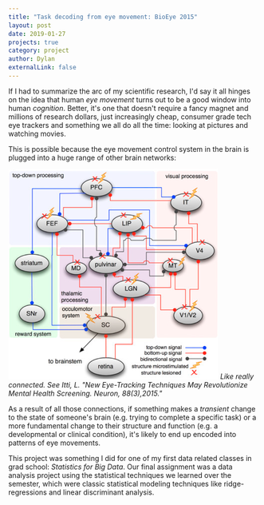 ```yaml
---
title: "Task decoding from eye movement: BioEye 2015"
layout: post
date: 2019-01-27
projects: true
category: project
author: Dylan
externalLink: false
---
```


If I had to summarize the arc of my scientific research, I'd say it all hinges on the idea that human _eye movement_ turns out to be a good window into human _cognition_. Better, it's one that doesn't require a fancy magnet and millions of research dollars, just increasingly cheap, consumer grade tech eye trackers and something we all do all the time: looking at pictures and watching movies.

This is possible because the eye movement control system in the brain is plugged into a huge range of other brain networks:

![itti_connection](assets/images/itti_connection.png)
*Like _really_ connected. See Itti, L. "New Eye-Tracking Techniques May Revolutionize Mental Health Screening. _Neuron_, 88(3),2015."*

As a result of all those connections, if something makes a _transient_ change to the state of someone's brain (e.g. trying to complete a specific task) or a more fundamental change to their structure and function (e.g. a developmental or clinical condition), it's likely to end up encoded into patterns of eye movements.

This project was something I did for one of my first data related classes in grad school: _Statistics for Big Data_. Our final assignment was a data analysis project using the statistical techniques we learned over the semester, which were classic statistical modeling techniques like ridge-regressions and linear discriminant analysis.

